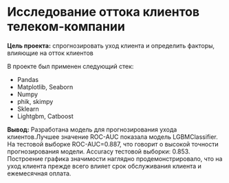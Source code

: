 # Исследование оттока клиентов телеком-компании

**Цель проекта:** спрогнозировать уход клиента и определить факторы, влияющие на отток клиентов


В проекте был применен следующий стек:
- Pandas
- Matplotlib, Seaborn
- Numpy
- phik, skimpy
- Sklearn
- Lightgbm, Catboost


 **Вывод:**
Разработана модель для прогнозирования ухода клиентов.Лучшее значение ROC-AUC показала модель LGBMClassifier. На тестовой выборке ROC-AUC=0.887, что говорит о высокой точности прогнозирования модели. Accuracy тестовой выборки: 0.853.
Построение графика значимости наглядно продемонстрировало, что на уход клиента прежде всего влияет срок обслуживания клиента и ежемесячная оплата.
